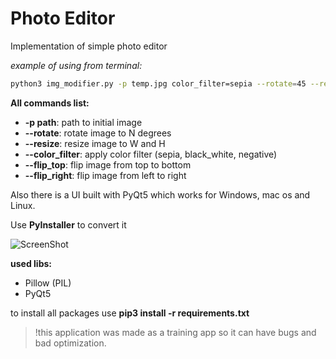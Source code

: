 # Photo Editor

Implementation of simple photo editor

*example of using from terminal:*

```bash
python3 img_modifier.py -p temp.jpg color_filter=sepia --rotate=45 --resize=200,300
```

**All commands list:**

-  **-p path**:  path to initial image
-  **--rotate**: rotate image to N degrees
-  **--resize**: resize image to W and H
-  **--color_filter**: apply color filter (sepia, black_white, negative)
-  **--flip_top**: flip image from top to bottom
-  **--flip_right**: flip image from left to right

Also there is a UI built with PyQt5 which works for Windows, mac os and Linux.

Use **PyInstaller** to convert it

![ScreenShot](http://i.imgur.com/ZPd2Uzi.gif)

**used libs:**
- Pillow (PIL)
- PyQt5

to install all packages use **pip3 install -r requirements.txt**

> !this application was made as a training app so it can have bugs and bad optimization.
